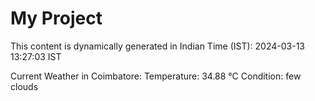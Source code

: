 # My Project

This content is dynamically generated in Indian Time (IST): 2024-03-13 13:27:03 IST


Current Weather in Coimbatore:
Temperature: 34.88 °C
Condition: few clouds
